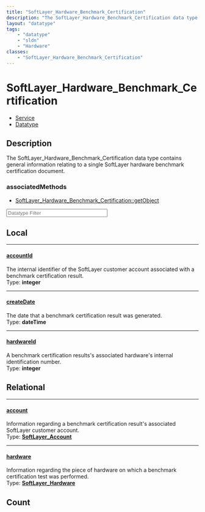 ```yaml
---
title: "SoftLayer_Hardware_Benchmark_Certification"
description: "The SoftLayer_Hardware_Benchmark_Certification data type contains general information relating to a single SoftLayer har... "
layout: "datatype"
tags:
    - "datatype"
    - "sldn"
    - "Hardware"
classes:
    - "SoftLayer_Hardware_Benchmark_Certification"
---
```


# SoftLayer_Hardware_Benchmark_Certification
<div id='service-datatype'>
    <ul id='sldn-reference-tabs'>
    <li id='service'> <a href='/reference/services/SoftLayer_Hardware_Benchmark_Certification' >Service</a></li>    <li id='datatype'> <a href='/reference/datatypes/SoftLayer_Hardware_Benchmark_Certification' >Datatype</a></li>
    </ul>
</div>

## Description 


The SoftLayer_Hardware_Benchmark_Certification data type contains general information relating to a single SoftLayer hardware benchmark certification document. 


### associatedMethods

*  [SoftLayer_Hardware_Benchmark_Certification::getObject](/reference/services/SoftLayer_Hardware_Benchmark_Certification/getObject )





<!-- Filer BEGIN -->
<div class="view-filters">
        <div class="clearfix">
            <div class="search-input-box">
                <input placeholder="Datatype Filter" onkeyup="titleSearch(inputId='prop-input', divId='properties', elementClass='prop-row')" 
                    type="text" id="prop-input" value="" size="30" maxlength="128" class="form-text">
            </div>
        </div>
</div>
<!-- Filer END -->

<div id="properties" class="content">
<div id="localProperties" class="prop-content" >

## Local
<div class="prop-row">

-----
[accountId]: #accountid
#### [accountId]
The internal identifier of the SoftLayer customer account associated with a benchmark certification result.  
<span class="type-label">Type: </span>**integer**  



</div>
<div class="prop-row">

-----
[createDate]: #createdate
#### [createDate]
The date that a benchmark certification result was generated.  
<span class="type-label">Type: </span>**dateTime**  



</div>
<div class="prop-row">

-----
[hardwareId]: #hardwareid
#### [hardwareId]
A benchmark certification results's associated hardware's internal identification number.  
<span class="type-label">Type: </span>**integer**  



</div>
</div>
<!-- LOCAL PROPERTY END -->

<div id="relationalProperties"  class="prop-content" >

## Relational
<div class="prop-row">

-----
[account]: #account
#### [account]
Information regarding a benchmark certification result's associated SoftLayer customer account.  
<span class="type-label">Type: </span>**<a href='/reference/datatypes/SoftLayer_Account'>SoftLayer_Account </a>**  



</div>
<div class="prop-row">

-----
[hardware]: #hardware
#### [hardware]
Information regarding the piece of hardware on which a benchmark certification test was performed.  
<span class="type-label">Type: </span>**<a href='/reference/datatypes/SoftLayer_Hardware'>SoftLayer_Hardware </a>**  



</div>

## Count
</div>


